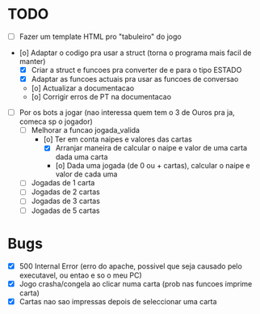 # TODO
- [ ] Fazer um template HTML pro "tabuleiro" do jogo
- [o] Adaptar o codigo pra usar a struct (torna o programa mais facil de manter)
    - [X] Criar a struct e funcoes pra converter de e para o tipo ESTADO
    - [X] Adaptar as funcoes actuais pra usar as funcoes de conversao
    - [o] Actualizar a documentacao
    - [o] Corrigir erros de PT na documentacao
- [ ] Por os bots a jogar (nao interessa quem tem o 3 de Ouros pra ja, comeca sp o jogador)
    - [ ] Melhorar a funcao jogada_valida
        - [o] Ter em conta naipes e valores das cartas
            - [X] Arranjar maneira de calcular o naipe e valor de uma carta dada uma carta
            - [o] Dada uma jogada (de 0 ou + cartas), calcular o naipe e valor de cada uma
    - [ ] Jogadas de 1 carta
    - [ ] Jogadas de 2 cartas
    - [ ] Jogadas de 3 cartas
    - [ ] Jogadas de 5 cartas

# Bugs
- [X] 500 Internal Error (erro do apache, possivel que seja causado pelo executavel, ou entao e so o meu PC)
- [X] Jogo crasha/congela ao clicar numa carta (prob nas funcoes imprime carta)
- [X] Cartas nao sao impressas depois de seleccionar uma carta
